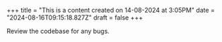 +++
title = "This is a content created on 14-08-2024 at 3:05PM"
date = "2024-08-16T09:15:18.827Z"
draft = false
+++

  Review the codebase for any bugs.
        